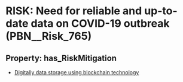 # RISK: __Need for reliable and up-to-date data on COVID-19 outbreak__ (PBN__Risk_765)

## Property: has_RiskMitigation

* [Digitally data storage using blockchain technology](PBN__RiskMitigation_1055)

